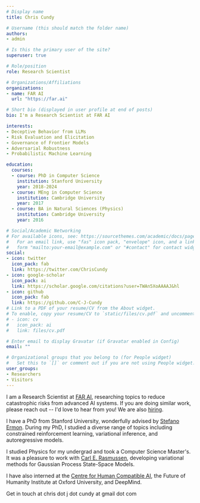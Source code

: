 ```yaml
---
# Display name
title: Chris Cundy

# Username (this should match the folder name)
authors:
- admin

# Is this the primary user of the site?
superuser: true

# Role/position
role: Research Scientist

# Organizations/Affiliations
organizations:
- name: FAR AI
  url: "https://far.ai"

# Short bio (displayed in user profile at end of posts)
bio: I'm a Research Scientist at FAR AI

interests:
- Deceptive Behavior from LLMs
- Risk Evaluation and Elicitation
- Governance of Frontier Models
- Adversarial Robustness
- Probabilistic Machine Learning

education:
  courses:
  - course: PhD in Computer Science
    institution: Stanford University
    year: 2018-2024
  - course: MEng in Computer Science
    institution: Cambridge University
    year: 2017
  - course: BA in Natural Sciences (Physics)
    institution: Cambridge University
    year: 2016

# Social/Academic Networking
# For available icons, see: https://sourcethemes.com/academic/docs/page-builder/#icons
#   For an email link, use "fas" icon pack, "envelope" icon, and a link in the
#   form "mailto:your-email@example.com" or "#contact" for contact widget.
social:
- icon: twitter
  icon_pack: fab
  link: https://twitter.com/ChrisCundy
- icon: google-scholar
  icon_pack: ai
  link: https://scholar.google.com/citations?user=TWAn5XoAAAAJ&hl
- icon: github
  icon_pack: fab
  link: https://github.com/C-J-Cundy
# Link to a PDF of your resume/CV from the About widget.
# To enable, copy your resume/CV to `static/files/cv.pdf` and uncomment the lines below.
# - icon: cv
#   icon_pack: ai
#   link: files/cv.pdf

# Enter email to display Gravatar (if Gravatar enabled in Config)
email: ""

# Organizational groups that you belong to (for People widget)
#   Set this to `[]` or comment out if you are not using People widget.
user_groups:
- Researchers
- Visitors
---
```

I am a Research Scientist at [FAR AI](https://far.ai), researching topics to reduce catastrophic risks 
from advanced AI systems. If you are doing similar work, please reach out -- I'd love to hear from you!
We are also [hiring](https://far.ai/jobs/).

I have a PhD from Stanford University, wonderfully advised by [Stefano Ermon](https://cs.stanford.edu/~ermon/).
During my PhD, I studied a diverse range of topics including constrained reinforcement learning, variational inference,
and autoregressive models.

I studied Physics for my undergrad and took a Computer Science Master's. It was a
pleasure to work with [Carl E. Rasmussen](http://mlg.eng.cam.ac.uk/carl),
developing variational methods for Gaussian Process State-Space Models.

I have also interned at the [Centre for Human
Compatible AI](http://humancompatible.ai), the Future of
Humanity Institute at Oxford University, and DeepMind.

Get in touch at chris dot j dot cundy at gmail dot com
